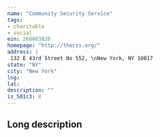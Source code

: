 ```yaml
---
name: "Community Security Service"
tags:
- charitable
- social
ein: 260803826
homepage: "http://thecss.org/"
address: |
 132 E 43rd Street No 552, \nNew York, NY 10017
state: "NY"
city: "New York"
lng: 
lat: 
description: ""
is_501c3: X
---
```


## Long description


